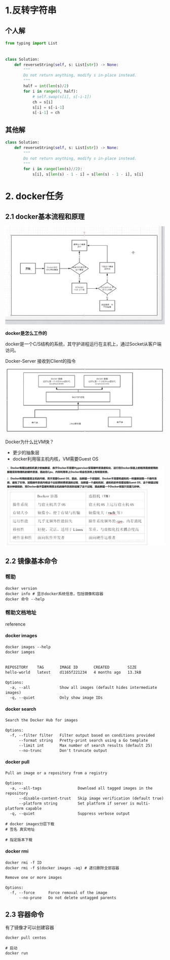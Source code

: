 # 1.反转字符串

## 个人解

```python
from typing import List


class Solution:
    def reverseString(self, s: List[str]) -> None:
        """
        Do not return anything, modify s in-place instead.
        """
        half = int(len(s)/2)
        for i in range(0, half):
            # self.swap(s[i], s[-i-1])
            ch = s[i]
            s[i] = s[-i-1]
            s[-i-1] = ch
```

## 其他解

```python
class Solution:
    def reverseString(self, s: List[str]) -> None:
        """
        Do not return anything, modify s in-place instead.
        """
        for i in range(len(s)//2):
            s[i], s[len(s) - 1 - i] = s[len(s) - 1 - i], s[i]
```

# 2. docker任务

## 2.1 docker基本流程和原理

![2021071901](images\2021071901.png)

**docker是怎么工作的**

docker是一个C/S结构的系统，其守护进程运行在主机上，通过Socket从客户端访问。

Docker-Server 接收到Client的指令

![2021071902](images\2021071902.png)

Docker为什么比VM快？

- 更少的抽象层
- docker利用宿主机内核，VM需要Guest OS

![2021071903](images\2021071903.png)

## 2.2 镜像基本命令

### 帮助

```shell
docker version
docker info # 显示docker系统信息，包括镜像和容器
docker 命令 --help
```

### 帮助文档地址

reference

#### docker images

```shell
docker images --help
docker iamges


REPOSITORY    TAG       IMAGE ID       CREATED        SIZE
hello-world   latest    d1165f221234   4 months ago   13.3kB

Options:
  -a, --all             Show all images (default hides intermediate images)
  -q, --quiet           Only show image IDs
```

#### docker search

```shell
Search the Docker Hub for images

Options:
  -f, --filter filter   Filter output based on conditions provided
      --format string   Pretty-print search using a Go template
      --limit int       Max number of search results (default 25)
      --no-trunc        Don't truncate output

```

#### docker pull

```shell
Pull an image or a repository from a registry

Options:
  -a, --all-tags                Download all tagged images in the repository
      --disable-content-trust   Skip image verification (default true)
      --platform string         Set platform if server is multi-platform capable
  -q, --quiet                   Suppress verbose output

# docker images分层下载
# 签名 真实地址

# 指定版本下载

```

#### docker rmi

```shell
docker rmi -f ID
docker rmi -f $(docker images -aq) # 递归删除全部容器
```

```shell
Remove one or more images

Options:
  -f, --force      Force removal of the image
      --no-prune   Do not delete untagged parents

```

## 2.3 容器命令

有了镜像才可以创建容器

```shell
docker pull centos

# 启动
docker run

```

